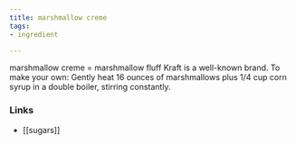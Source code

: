 ```yaml
---
title: marshmallow creme
tags:
- ingredient

---
```

marshmallow creme = marshmallow fluff Kraft is a well-known brand. To make your own: Gently heat 16 ounces of marshmallows plus 1/4 cup corn syrup in a double boiler, stirring constantly.

### Links

* [[sugars]]
